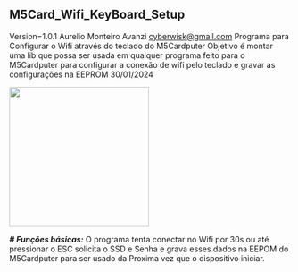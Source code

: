 ## M5Card_Wifi_KeyBoard_Setup

Version=1.0.1
Aurelio Monteiro Avanzi <cyberwisk@gmail.com>
Programa para Configurar o Wifi através do teclado do M5Cardputer
Objetivo é montar uma lib que possa ser usada em qualquer programa feito para o M5Cardputer para configurar a conexão de wifi pelo teclado e gravar as configurações na EEPROM 
30/01/2024

<img src="https://github.com/cyberwisk/M5Card_Wifi_KeyBoard_Setup/assets/3136312/ec5c9b5a-002d-45fe-8377-54e20862fccf" width="250">


***# Funções básicas:***
O programa tenta conectar no Wifi por 30s ou até pressionar o ESC
solicita o SSD e Senha e grava esses dados na EEPOM do M5Cardputer para ser usado da Proxima vez que o dispositivo iniciar.
